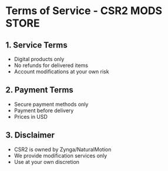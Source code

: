 # Terms of Service - CSR2 MODS STORE

## 1. Service Terms
- Digital products only
- No refunds for delivered items
- Account modifications at your own risk

## 2. Payment Terms
- Secure payment methods only
- Payment before delivery
- Prices in USD

## 3. Disclaimer
- CSR2 is owned by Zynga/NaturalMotion
- We provide modification services only
- Use at your own discretion
